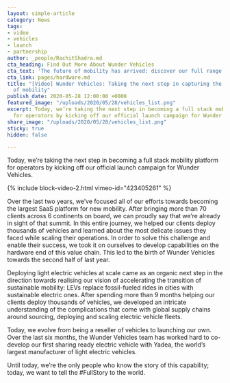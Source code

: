 ```yaml
---
layout: simple-article
category: News
tags:
- video
- vehicles
- launch
- partnership
author: _people/RachitShadra.md
cta_heading: Find Out More About Wunder Vehicles
cta_text: 'The future of mobility has arrived: discover our full range of Wunder Vehicles.'
cta_link: pages/hardware.md
title: "[Video] Wunder Vehicles: Taking the next step in capturing the value chain
  of mobility"
publish_date: 2020-05-28 12:00:00 +0000
featured_image: "/uploads/2020/05/28/vehicles_list.png"
excerpt: Today, we’re taking the next step in becoming a full stack mobility platform
  for operators by kicking off our official launch campaign for Wunder Vehicles.
share_image: "/uploads/2020/05/28/vehicles_list.png"
sticky: true
hidden: false

---
```

Today, we’re taking the next step in becoming a full stack mobility platform for operators by kicking off our official launch campaign for Wunder Vehicles.

{% include block-video-2.html vimeo-id="423405261" %}

  
Over the last two years, we’ve focused all of our efforts towards becoming the largest SaaS platform for new mobility. After bringing more than 70 clients across 6 continents on board, we can proudly say that we’re already in sight of that summit. In this entire journey, we helped our clients deploy thousands of vehicles and learned about the most delicate issues they faced while scaling their operations. In order to solve this challenge and enable their success, we took it on ourselves to develop capabilities on the hardware end of this value chain. This led to the birth of Wunder Vehicles towards the second half of last year.

Deploying light electric vehicles at scale came as an organic next step in the direction towards realising our vision of accelerating the transition of sustainable mobility: LEVs replace fossil-fueled rides in cities with sustainable electric ones. After spending more than 9 months helping our clients deploy thousands of vehicles, we developed an intricate understanding of the complications that come with global supply chains around sourcing, deploying and scaling electric vehicle fleets.

Today, we evolve from being a reseller of vehicles to launching our own. Over the last six months, the Wunder Vehicles team has worked hard to co-develop our first sharing ready electric vehicle with Yadea, the world’s largest manufacturer of light electric vehicles.

Until today, we’re the only people who know the story of this capability; today, we want to tell the #FullStory to the world.
